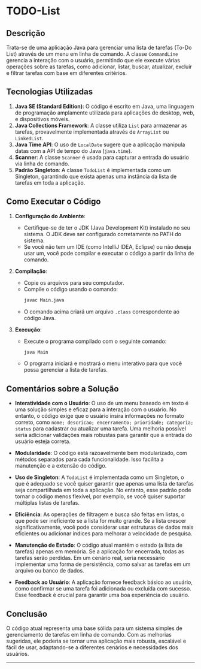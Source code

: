 # TODO-List

## Descrição

Trata-se de uma aplicação Java para gerenciar uma lista de tarefas (To-Do List) através de um menu em linha de comando. A classe `CommandLine` gerencia a interação com o usuário, permitindo que ele execute várias operações sobre as tarefas, como adicionar, listar, buscar, atualizar, excluir e filtrar tarefas com base em diferentes critérios.

## Tecnologias Utilizadas

1. **Java SE (Standard Edition)**: O código é escrito em Java, uma linguagem de programação amplamente utilizada para aplicações de desktop, web, e dispositivos móveis.
2. **Java Collections Framework**: A classe utiliza `List` para armazenar as tarefas, provavelmente implementada através de `ArrayList` ou `LinkedList`.
3. **Java Time API**: O uso de `LocalDate` sugere que a aplicação manipula datas com a API de tempo do Java (`java.time`).
4. **Scanner**: A classe `Scanner` é usada para capturar a entrada do usuário via linha de comando.
5. **Padrão Singleton**: A classe `TodoList` é implementada como um Singleton, garantindo que exista apenas uma instância da lista de tarefas em toda a aplicação.

## Como Executar o Código

1. **Configuração do Ambiente**:
    - Certifique-se de ter o JDK (Java Development Kit) instalado no seu sistema. O JDK deve ser configurado corretamente no PATH do sistema.
    - Se você não tem um IDE (como IntelliJ IDEA, Eclipse) ou não deseja usar um, você pode compilar e executar o código a partir da linha de comando.

2. **Compilação**:
    - Copie os arquivos para seu computador.
    - Compile o código usando o comando:
      ```bash
      javac Main.java
      ```
    - O comando acima criará um arquivo `.class` correspondente ao código Java.

3. **Execução**:
    - Execute o programa compilado com o seguinte comando:
      ```bash
      java Main
      ```
    - O programa iniciará e mostrará o menu interativo para que você possa gerenciar a lista de tarefas.

## Comentários sobre a Solução

- **Interatividade com o Usuário**: O uso de um menu baseado em texto é uma solução simples e eficaz para a interação com o usuário. No entanto, o código exige que o usuário insira informações no formato correto, como `nome; descricao; encerramento; prioridade; categoria; status` para cadastrar ou atualizar uma tarefa. Uma melhoria possível seria adicionar validações mais robustas para garantir que a entrada do usuário esteja correta.

- **Modularidade**: O código está razoavelmente bem modularizado, com métodos separados para cada funcionalidade. Isso facilita a manutenção e a extensão do código.

- **Uso de Singleton**: A `TodoList` é implementada como um Singleton, o que é adequado se você quiser garantir que apenas uma lista de tarefas seja compartilhada em toda a aplicação. No entanto, esse padrão pode tornar o código menos flexível, por exemplo, se você quiser suportar múltiplas listas de tarefas.

- **Eficiência**: As operações de filtragem e busca são feitas em listas, o que pode ser ineficiente se a lista for muito grande. Se a lista crescer significativamente, você pode considerar usar estruturas de dados mais eficientes ou adicionar índices para melhorar a velocidade de pesquisa.

- **Manutenção de Estado**: O código atual mantém o estado (a lista de tarefas) apenas em memória. Se a aplicação for encerrada, todas as tarefas serão perdidas. Em um cenário real, seria necessário implementar uma forma de persistência, como salvar as tarefas em um arquivo ou banco de dados.

- **Feedback ao Usuário**: A aplicação fornece feedback básico ao usuário, como confirmar se uma tarefa foi adicionada ou excluída com sucesso. Esse feedback é crucial para garantir uma boa experiência do usuário.

## Conclusão

O código atual representa uma base sólida para um sistema simples de gerenciamento de tarefas em linha de comando. Com as melhorias sugeridas, ele poderia se tornar uma aplicação mais robusta, escalável e fácil de usar, adaptando-se a diferentes cenários e necessidades dos usuários.

---